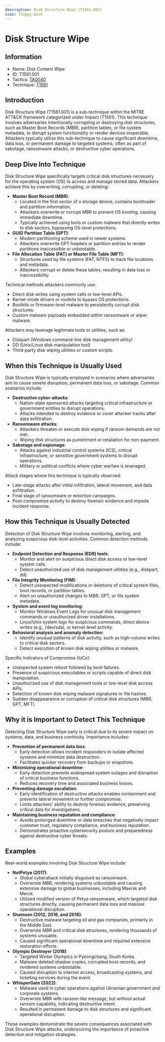 ```yaml
---
description: Disk Structure Wipe [T1561.001]
icon: floppy-disk
---
```


# Disk Structure Wipe

## Information

- Name: Disk Content Wipe
- ID: T1561.001
- Tactics: [TA0040](../TA0040/TA0040.md)
- Technique: [T1561](T1561.md)

## Introduction

Disk Structure Wipe (T1561.001) is a sub-technique within the MITRE ATT\&CK framework categorized under Impact (T1561). This technique involves adversaries intentionally corrupting or destroying disk structures, such as Master Boot Records (MBR), partition tables, or file system metadata, to disrupt system functionality or render devices inoperable. Attackers typically utilize this sub-technique to cause significant downtime, data loss, or permanent damage to targeted systems, often as part of sabotage, ransomware attacks, or destructive cyber operations.

## Deep Dive Into Technique

Disk Structure Wipe specifically targets critical disk structures necessary for the operating system (OS) to access and manage stored data. Attackers achieve this by overwriting, corrupting, or deleting:

- **Master Boot Record (MBR)**:
  - Located in the first sector of a storage device; contains bootloader and partition information.
  - Attackers overwrite or corrupt MBR to prevent OS booting, causing immediate downtime.
  - Typically achieved using tools or custom malware that directly writes to disk sectors, bypassing OS-level protections.
- **GUID Partition Table (GPT)**:
  - Modern partitioning scheme used in newer systems.
  - Attackers overwrite GPT headers or partition entries to render partitions inaccessible or unbootable.
- **File Allocation Table (FAT) or Master File Table (MFT)**:
  - Structures used by file systems (FAT, NTFS) to track file locations and metadata.
  - Attackers corrupt or delete these tables, resulting in data loss or inaccessibility.

Technical methods attackers commonly use:

- Direct disk writes using system calls or low-level APIs.
- Kernel-mode drivers or rootkits to bypass OS protections.
- Bootkits or firmware-level malware to persistently corrupt disk structures.
- Custom malware payloads embedded within ransomware or wiper malware.

Attackers may leverage legitimate tools or utilities, such as:

- Diskpart (Windows command-line disk management utility)
- DD (Unix/Linux disk manipulation tool)
- Third-party disk wiping utilities or custom scripts.

## When this Technique is Usually Used

Disk Structure Wipe is typically employed in scenarios where adversaries aim to cause severe disruption, permanent data loss, or sabotage. Common scenarios include:

- **Destructive cyber-attacks**:
  - Nation-state sponsored attacks targeting critical infrastructure or government entities to disrupt operations.
  - Attacks intended to destroy evidence or cover attacker tracks after data exfiltration.
- **Ransomware attacks**:
  - Attackers threaten or execute disk wiping if ransom demands are not met.
  - Wiping disk structures as punishment or retaliation for non-payment.
- **Sabotage and espionage**:
  - Attacks against industrial control systems (ICS), critical infrastructure, or sensitive government systems to disrupt operations.
  - Military or political conflicts where cyber warfare is leveraged.

Attack stages where this technique is typically observed:

- Late-stage attacks after initial infiltration, lateral movement, and data exfiltration.
- Final stage of ransomware or extortion campaigns.
- Post-compromise activity to destroy forensic evidence and impede incident response.

## How this Technique is Usually Detected

Detection of Disk Structure Wipe involves monitoring, alerting, and analyzing suspicious disk-level activities. Common detection methods include:

- **Endpoint Detection and Response (EDR) tools**:
  - Monitor and alert on suspicious direct disk access or low-level system calls.
  - Detect unauthorized use of disk management utilities (e.g., diskpart, dd).
- **File Integrity Monitoring (FIM)**:
  - Detect unexpected modifications or deletions of critical system files, boot records, or partition tables.
  - Alert on unauthorized changes to MBR, GPT, or file system metadata.
- **System and event log monitoring**:
  - Monitor Windows Event Logs for unusual disk management commands or unauthorized driver installations.
  - Linux/Unix system logs for suspicious commands, direct device writes (e.g., /dev/sda), or kernel-level activity.
- **Behavioral analysis and anomaly detection**:
  - Identify unusual patterns of disk activity, such as high-volume writes to critical disk sectors.
  - Detect execution of known disk wiping utilities or malware.

Specific Indicators of Compromise (IoCs):

- Unexpected system reboot followed by boot failures.
- Presence of suspicious executables or scripts capable of direct disk manipulation.
- Unauthorized use of disk management tools or low-level disk access APIs.
- Detection of known disk wiping malware signatures or file hashes.
- Sudden disappearance or corruption of critical disk structures (MBR, GPT, MFT).

## Why it is Important to Detect This Technique

Detecting Disk Structure Wipe early is critical due to its severe impact on systems, data, and business continuity. Importance includes:

- **Prevention of permanent data loss**:
  - Early detection allows incident responders to isolate affected systems and minimize data destruction.
  - Facilitates quicker recovery from backups or snapshots.
- **Minimizing operational downtime**:
  - Early detection prevents widespread system outages and disruption of critical business functions.
  - Reduces recovery time and associated business losses.
- **Preventing damage escalation**:
  - Early identification of destructive attacks enables containment and prevents lateral movement or further compromise.
  - Limits attackers' ability to destroy forensic evidence, preserving critical data for investigations.
- **Maintaining business reputation and compliance**:
  - Avoids prolonged downtime or data breaches that negatively impact customer trust, regulatory compliance, and business reputation.
  - Demonstrates proactive cybersecurity posture and preparedness against destructive cyber threats.

## Examples

Real-world examples involving Disk Structure Wipe include:

- **NotPetya (2017)**:
  - Global cyberattack initially disguised as ransomware.
  - Overwrote MBR, rendering systems unbootable and causing extensive damage to global businesses, including Maersk and Merck.
  - Utilized modified version of Petya ransomware, which targeted disk structures directly, causing permanent data loss and massive operational disruption.
- **Shamoon (2012, 2016, and 2018)**:
  - Destructive malware targeting oil and gas companies, primarily in the Middle East.
  - Overwrote MBR and critical disk structures, rendering thousands of systems unusable.
  - Caused significant operational downtime and required extensive restoration efforts.
- **Olympic Destroyer (2018)**:
  - Targeted Winter Olympics in Pyeongchang, South Korea.
  - Malware deleted shadow copies, corrupted boot records, and rendered systems unbootable.
  - Caused disruption to internet access, broadcasting systems, and ticketing services during the event.
- **WhisperGate (2022)**:
  - Malware used in cyber operations against Ukrainian government and corporate systems.
  - Overwrote MBR with ransom-like message, but without actual ransom capability, indicating destructive intent.
  - Resulted in permanent damage to disk structures and significant operational disruption.

These examples demonstrate the severe consequences associated with Disk Structure Wipe attacks, underscoring the importance of proactive detection and mitigation strategies.
